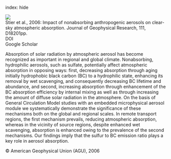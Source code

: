 index: hide

<div class="Citation">
    <div class="Citation-thumb CitationThumb-linked"  data-href="https://doi.org/10.1029/2006jd007147">
      <img src="https://static.claimspace.cloud/climate-study-static/refs/thumbs/7/Stier_et_al_2006-thumb.png" />
    </div>

  <div class="Citation-body">
    <div class="Citation-text">Stier et al., 2006: Impact of nonabsorbing anthropogenic aerosols on clear-sky atmospheric absorption. <span class="Article-journal">Journal of Geophysical Research, </span><span class="Article-volume">111, </span>D18201pp.</div>
    <div class="Citation-links">
      <div class="CitationLink" data-href="https://doi.org/10.1029/2006jd007147">
        <div class="CitationLink-icon CitationLink-Doi"></div>
        <div class="CitationLink-text">DOI</div>
      </div>
      <div class="CitationLink" data-href="https://scholar.google.com/scholar?q=10.1029/2006jd007147">
        <div class="CitationLink-icon CitationLink-Scholar"></div>
        <div class="CitationLink-text">Google Scholar</div>
      </div>
    </div>
  </div>
</div>

Absorption of solar radiation by atmospheric aerosol has become recognized as important in regional and global climate. Nonabsorbing, hydrophilic aerosols, such as sulfate, potentially affect atmospheric absorption in opposing ways: first, decreasing absorption through aging initially hydrophobic black carbon (BC) to a hydrophilic state, enhancing its removal by wet scavenging, and consequently decreasing BC lifetime and abundance, and second, increasing absorption through enhancement of the BC absorption efficiency by internal mixing as well as through increasing the amount of diffuse solar radiation in the atmosphere. On the basis of General Circulation Model studies with an embedded microphysical aerosol module we systematically demonstrate the significance of these mechanisms both on the global and regional scales. In remote transport regions, the first mechanism prevails, reducing atmospheric absorption, whereas in the vicinity of source regions, despite enhanced wet scavenging, absorption is enhanced owing to the prevalence of the second mechanisms. Our findings imply that the sulfur to BC emission ratio plays a key role in aerosol absorption.

<div class="Citation-copy">
&copy; American Geophysical Union (AGU), 2006
</div>